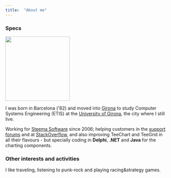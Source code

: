 ```yaml
---
title:  "About me"
---
```


### Specs

<img src="https://avatars2.githubusercontent.com/u/1788228?s=460&v=4" width="200">

I was born in Barcelona ('82) and moved into [Girona](https://goo.gl/maps/2dL9W7J7LHA2) to study Computer Systems Engineering (ETIS) at the [University of Girona](https://www.udg.edu/ca/), the city where I still live.

Working for [Steema Software](https://www.steema.com/) since 2006; helping customers in the [support forums](https://www.steema.com/support) and at [StackOverflow](https://stackoverflow.com/search?q=user:509369+[teechart]), and also improving TeeChart and TeeGrid in all their flavours - but specially coding in **Delphi**, **.NET** and **Java** for the charting components.

### Other interests and activities

I like traveling, listening to punk-rock and playing racing&strategy games.
